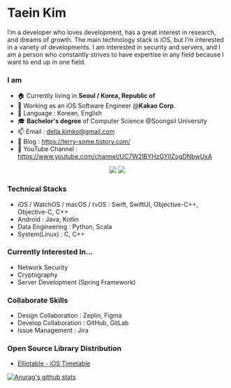 # Taein Kim
I’m a developer who loves development, has a great interest in research, and dreams of growth. The main technology stack is iOS, but I’m interested in a variety of developments. I am interested in security and servers, and I am a person who constantly strives to have expertise in any field because I want to end up in one field.  

### I am
- 🏠 Currently living in **Seoul / Korea, Republic of**
- 🔭 Working as an iOS Software Engineer @**Kakao Corp**.
- 💬 Language : Korean, English
- 🎓 **Bachelor's degree** of Computer Science @Soongsil University
- 📫 Email : della.kimko@gmail.com
- 📡 Blog : https://terry-some.tistory.com/
- 🎥 YouTube Channel : https://www.youtube.com/channel/UC7W2lBYHzGYlIZogDNbwUxA

<p align="center"> <img src="https://img.shields.io/badge/Swift-FA7343?style=flat-square&logo=Swift&logoColor=white"/></a> <img src="https://img.shields.io/badge/ObjectiveC-A8B9CC?style=flat-square&logo=Apple&logoColor=black"/></a> </p>

### Technical Stacks
- iOS / WatchOS / macOS / tvOS : Swift, SwiftUI, Objective-C++, Objective-C, C++
- Android : Java, Kotlin
- Data Engineering : Python, Scala
- System(Linux) : C, C++

### Currently Interested In...  
- Network Security
- Cryptography
- Server Development (Spring Framework)  

### Collaborate Skills
- Design Collaboration : Zeplin, Figma
- Develop Collaboration : GitHub, GitLab
- Issue Management : Jira

### Open Source Library Distribution
- [Elliotable - iOS Timetable](https://github.com/della-padula/Elliotable)

[![Anurag's github stats](https://github-readme-stats.vercel.app/api?username=della-padula&count_private=true&show_icons=true)](https://github.com/anuraghazra/github-readme-stats)

<!--
**della-padula/della-padula** is a ✨ _special_ ✨ repository because its `README.md` (this file) appears on your GitHub profile.

### I am


Here are some ideas to get you started:

- 🔭 I’m currently working on ...
- 🌱 I’m currently learning ...
- 👯 I’m looking to collaborate on ...
- 🤔 I’m looking for help with ...
- 💬 Ask me about ...
- 📫 How to reach me: ...
- 😄 Pronouns: ...
- ⚡ Fun fact: ...
-->

